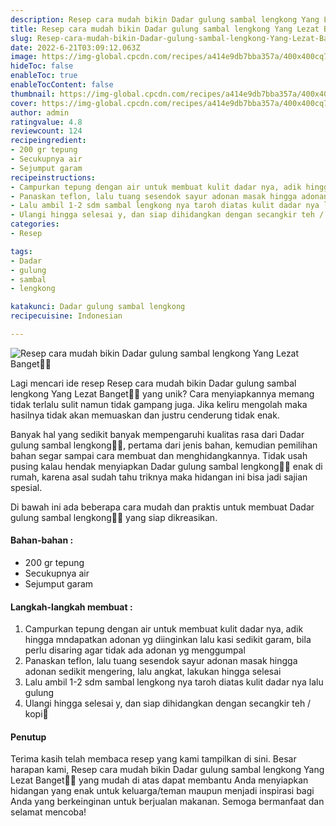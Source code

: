 ```yaml
---
description: Resep cara mudah bikin Dadar gulung sambal lengkong Yang Lezat Banget"
title: Resep cara mudah bikin Dadar gulung sambal lengkong Yang Lezat Banget
slug: Resep-cara-mudah-bikin-Dadar-gulung-sambal-lengkong-Yang-Lezat-Banget
date: 2022-6-21T03:09:12.063Z
image: https://img-global.cpcdn.com/recipes/a414e9db7bba357a/400x400cq70/photo.jpg
hideToc: false
enableToc: true
enableTocContent: false
thumbnail: https://img-global.cpcdn.com/recipes/a414e9db7bba357a/400x400cq70/photo.jpg
cover: https://img-global.cpcdn.com/recipes/a414e9db7bba357a/400x400cq70/photo.jpg
author: admin
ratingvalue: 4.8
reviewcount: 124
recipeingredient:
- 200 gr tepung
- Secukupnya air
- Sejumput garam
recipeinstructions:
- Campurkan tepung dengan air untuk membuat kulit dadar nya, adik hingga mndapatkan adonan yg diinginkan lalu kasi sedikit garam, bila perlu disaring agar tidak ada adonan yg menggumpal
- Panaskan teflon, lalu tuang sesendok sayur adonan masak hingga adonan sedikit mengering, lalu angkat, lakukan hingga selesai
- Lalu ambil 1-2 sdm sambal lengkong nya taroh diatas kulit dadar nya lalu gulung
- Ulangi hingga selesai y, dan siap dihidangkan dengan secangkir teh / kopi🤗
categories:
- Resep

tags:
- Dadar
- gulung
- sambal
- lengkong

katakunci: Dadar gulung sambal lengkong
recipecuisine: Indonesian

---
```


![Resep cara mudah bikin Dadar gulung sambal lengkong Yang Lezat Banget👩‍🍳](https://img-global.cpcdn.com/recipes/a414e9db7bba357a/400x400cq70/photo.jpg)

Lagi mencari ide resep Resep cara mudah bikin Dadar gulung sambal lengkong Yang Lezat Banget👩‍🍳 yang unik? Cara menyiapkannya memang tidak terlalu sulit namun tidak gampang juga. Jika keliru mengolah maka hasilnya tidak akan memuaskan dan justru cenderung tidak enak.

Banyak hal yang sedikit banyak mempengaruhi kualitas rasa dari Dadar gulung sambal lengkong👩‍🍳, pertama dari jenis bahan, kemudian pemilihan bahan segar sampai cara membuat dan menghidangkannya. Tidak usah pusing kalau hendak menyiapkan Dadar gulung sambal lengkong👩‍🍳 enak di rumah, karena asal sudah tahu triknya maka hidangan ini bisa jadi sajian spesial.

Di bawah ini ada beberapa cara mudah dan praktis untuk membuat Dadar gulung sambal lengkong👩‍🍳 yang siap dikreasikan.

<!--inarticleads1-->

#### Bahan-bahan :

- 200 gr tepung
- Secukupnya air
- Sejumput garam

<!--inarticleads2-->

#### Langkah-langkah membuat :

1. Campurkan tepung dengan air untuk membuat kulit dadar nya, adik hingga mndapatkan adonan yg diinginkan lalu kasi sedikit garam, bila perlu disaring agar tidak ada adonan yg menggumpal
1. Panaskan teflon, lalu tuang sesendok sayur adonan masak hingga adonan sedikit mengering, lalu angkat, lakukan hingga selesai
1. Lalu ambil 1-2 sdm sambal lengkong nya taroh diatas kulit dadar nya lalu gulung
1. Ulangi hingga selesai y, dan siap dihidangkan dengan secangkir teh / kopi🤗

#### Penutup

Terima kasih telah membaca resep yang kami tampilkan di sini. Besar harapan kami, Resep cara mudah bikin Dadar gulung sambal lengkong Yang Lezat Banget👩‍🍳 yang mudah di atas dapat membantu Anda menyiapkan hidangan yang enak untuk keluarga/teman maupun menjadi inspirasi bagi Anda yang berkeinginan untuk berjualan makanan. Semoga bermanfaat dan selamat mencoba!